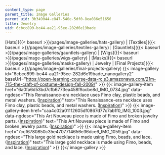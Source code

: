 ```yaml
---
content_type: page
parent_title: Image Galleries
parent_uid: 3b349044-e847-540e-5df0-8ea086e51650
title: Jewelry
uid: 6cbcc899-bc44-aa21-95ee-282d6e19bade
---
```


[Hats]({{< baseurl >}}/pages/image-galleries/hats-gallery) | [Textiles]({{< baseurl >}}/pages/image-galleries/textiles-gallery) | [Gauntlets]({{< baseurl >}}/pages/image-galleries/gauntlets-gallery) | [Wigs]({{< baseurl >}}/pages/image-galleries/wigs-gallery) | [Masks]({{< baseurl >}}/pages/image-galleries/masks-gallery) | Jewelry | [Final Projects]({{< baseurl >}}/pages/image-galleries/final-projects-gallery)
{{< image-gallery id="6cbcc899-bc44-aa21-95ee-282d6e19bade_nanogallery2" baseUrl="https://open-learning-course-data-rc.s3.amazonaws.com/21m-715-the-craft-of-costume-design-fall-2009/" >}}
{{< image-gallery-item href="6a0fa6d53bd7c1b6773ea458f9acbe8d_IMG_0734.jpg" data-ngdesc="This Renaissance-era necklace uses Fimo clay, plastic beads, and metal washers. ([Inspiration](http://www.stimpzillasumptuarylaw.com/pearlnecklacecb.html))" text="This Renaissance-era necklace uses Fimo clay, plastic beads, and metal washers. ([Inspiration](http://www.stimpzillasumptuarylaw.com/pearlnecklacecb.html))" >}}
{{< image-gallery-item href="caa4c02a01112605df0867d77c7ab1f0_IMG_1003.jpg" data-ngdesc="This Art Nouveau piece is made of Fimo and broken jewelry parts. ([Inspiration](http://www.vintagetextile.com/new_page_513.htm))" text="This Art Nouveau piece is made of Fimo and broken jewelry parts. ([Inspiration](http://www.vintagetextile.com/new_page_513.htm))" >}}
{{< image-gallery-item href="7ccf6780850c35e4707714656e36dce6_IMG_1059.jpg" data-ngdesc="This large gold necklace is made using Fimo, beads, and lace. ([Inspiration](http://www.aina.org/aol/nimrud/jewel1.jpg))" text="This large gold necklace is made using Fimo, beads, and lace. ([Inspiration](http://www.aina.org/aol/nimrud/jewel1.jpg))" >}}
{{</ image-gallery >}}